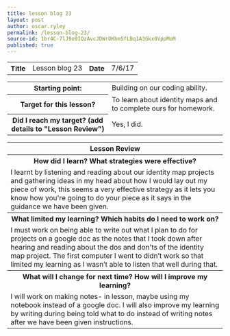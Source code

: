```yaml
---
title: lesson blog 23
layout: post
author: oscar.ryley
permalink: /lesson-blog-23/
source-id: 1br4C-7lJ9o9IQzAvcJDWrOKhmSfLBq1A3Gkx6VppMoM
published: true
---
```

<table>
  <tr>
    <th>Title</th>
    <td>Lesson blog 23</td>
    <th>Date</th>
    <td>7/6/17</td>
  </tr>
</table>


<table>
  <tr>
    <th>Starting point:</th>
    <td>Building on our coding ability.</td>
  </tr>
  <tr>
    <th>Target for this lesson?</th>
    <td>To learn about identity maps and to complete ours for homework.</td>
  </tr>
  <tr>
    <th>Did I reach my target? 
(add details to "Lesson Review")</th>
    <td>Yes, I did.</td>
  </tr>
</table>


<table>
  <tr>
    <th>Lesson Review</th>
  </tr>
  <tr>
    <th>How did I learn? What strategies were effective? </th>
  </tr>
  <tr>
    <td>I learnt by listening and reading about our identity map projects and gathering ideas in my head about how I would lay out my piece of work, this seems a very effective strategy as it lets you know how you're going to do your piece as it says in the guidance we have been given.   </td>
  </tr>
  <tr>
    <th>What limited my learning? Which habits do I need to work on? </th>
  </tr>
  <tr>
    <td>I must work on being able to write out what I plan to do for projects on a google doc as the notes that I took down after hearing and reading about the dos and don'ts of the identity map project. The first computer I went to didn’t work so that limited my learning as I wasn’t able to listen that well during that.</td>
  </tr>
  <tr>
    <th>What will I change for next time? How will I improve my learning?</th>
  </tr>
  <tr>
    <td>I will work on making notes- in lesson, maybe using my notebook instead of a google doc. I will also improve my learning by writing during being told what to do instead of writing notes after we have been given instructions.</td>
  </tr>
</table>


